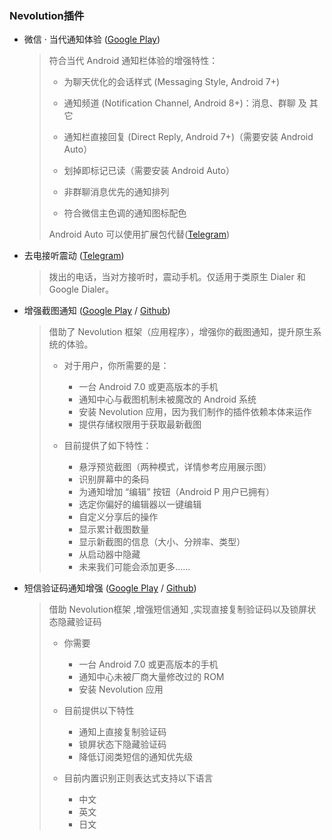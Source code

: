 ### Nevolution插件

- 微信 · 当代通知体验 ([Google Play](https://play.google.com/store/apps/details?id=com.oasisfeng.nevo.decorators.wechat))

  > 符合当代 Android 通知栏体验的增强特性：
  >
  > * 为聊天优化的会话样式 (Messaging Style, Android 7+)
  >
  > * 通知频道 (Notification Channel, Android 8+)：消息、群聊 及 其它
  >
  > * 通知栏直接回复 (Direct Reply, Android 7+)（需要安装 Android Auto）
  >
  > * 划掉即标记已读（需要安装 Android Auto）
  >
  > * 非群聊消息优先的通知排列
  >
  > * 符合微信主色调的通知图标配色
  >
  >  Android Auto 可以使用扩展包代替([Telegram](https://t.me/oasisfeng_apps/29670))


- 去电接听震动 ([Telegram](https://t.me/oasisfeng_apps/26904))

  > 拨出的电话，当对方接听时，震动手机。仅适用于类原生 Dialer 和 Google Dialer。

- 增强截图通知 ([Google Play](https://play.google.com/store/apps/details?id=moe.feng.nevo.decorators.enscreenshot) / [Github](https://github.com/fython/EnhancedScreenshotNotification/releases))

  > 借助了 Nevolution 框架（应用程序），增强你的截图通知，提升原生系统的体验。
  >
  > * 对于用户，你所需要的是：
  >   - 一台 Android 7.0 或更高版本的手机
  >   - 通知中心与截图机制未被魔改的 Android 系统
  >   - 安装 Nevolution 应用，因为我们制作的插件依赖本体来运作
  >   - 提供存储权限用于获取最新截图
  >
  > * 目前提供了如下特性：
  >   - 悬浮预览截图（两种模式，详情参考应用展示图）
  >   - 识别屏幕中的条码
  >   - 为通知增加 “编辑” 按钮（Android P 用户已拥有）
  >   - 选定你偏好的编辑器以一键编辑
  >   - 自定义分享后的操作
  >   - 显示累计截图数量
  >   - 显示新截图的信息（大小、分辨率、类型）
  >   - 从启动器中隐藏
  >   - 未来我们可能会添加更多……



- 短信验证码通知增强 ([Google Play](https://play.google.com/store/apps/details?id=me.kr328.nevo.decorators.smscaptcha) / [Github](https://github.com/Kr328/nevo-decorators-sms-captchas/releases))

  > 借助 Nevolution框架 ,增强短信通知 ,实现直接复制验证码以及锁屏状态隐藏验证码
  >
  > * 你需要
  >   - 一台 Android 7.0 或更高版本的手机
  >   - 通知中心未被厂商大量修改过的 ROM
  >   - 安装 Nevolution 应用
  >
  > * 目前提供以下特性
  >   - 通知上直接复制验证码
  >   - 锁屏状态下隐藏验证码
  >   - 降低订阅类短信的通知优先级
  >
  > * 目前内置识别正则表达式支持以下语言
  >   - 中文
  >   - 英文
  >   - 日文